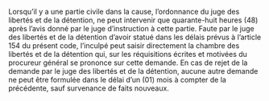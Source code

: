 Lorsqu’il y a une partie civile dans la cause, l’ordonnance du juge des libertés et de la détention, ne peut intervenir que quarante-huit heures (48) après l’avis donné par le juge d’instruction à cette partie.
Faute par le juge des libertés et de la détention d’avoir statué dans les délais prévus à l’article 154 du présent code, l’inculpé peut saisir directement la chambre des libertés et de la détention qui, sur les réquisitions écrites et motivées du procureur général se prononce sur cette demande.
En cas de rejet de la demande par le juge des libertés et de la détention, aucune autre demande ne peut être formulée dans le délai d’un (01) mois à compter de la précédente, sauf survenance de faits nouveaux.
